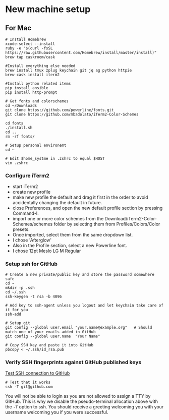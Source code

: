 # New machine setup #

## For Mac ##

~~~
# Install Homebrew
xcode-select --install
ruby -e "$(curl -fsSL https://raw.githubusercontent.com/Homebrew/install/master/install)"
brew tap caskroom/cask

#Install everything else needed
brew install tmux zplug keychain git jq ag python httpie
brew cask install iterm2

#Install python related items
pip install ansible
pip install http-prompt

# Get fonts and colorschemes
cd ~/Downloads
git clone https://github.com/powerline/fonts.git
git clone https://github.com/mbadolato/iTerm2-Color-Schemes

cd fonts
./install.sh
cd ..
rm -rf fonts/

# Setup personal environemt
cd ~

# Edit $home_systme in .zshrc to equal $HOST
vim .zshrc

~~~

### Configure iTerm2
- start iTerm2
- create new profile
- make new profile the default and drag it first in the order to avoid accidentally changing the default in future.
- close Preferences, and open the new default profile section by pressing Command-I.
- import one or more color schemes from the Download/iTerm2-Color-Schemes/schemes folder by selecting them from Profiles/Colors/Color presets.
- Once imported, select them from the same dropdown list.
- I chose 'Afterglow'
- Also in the Profile section, select a new Powerline font.
- I chose 12pt Meslo LG M Regular

### Setup ssh for GitHub
~~~
# Create a new private/public key and store the password somewhere safe
cd ~
mkdir -p .ssh
cd ~/.ssh
ssh-keygen -t rsa -b 4096

# Add key to ssh-agent unless you logout and let keychain take care of it for you
ssh-add

# Setup git
git config --global user.email "your.name@example.org"   # Should match one of your emails added in GitHub
git config --global user.name  "Your Name"

# Copy SSH key and paste it into GitHub
pbcopy < ~/.ssh/id_rsa.pub
~~~

### Verify SSH fingerprints against GitHub published keys
[Test SSH connection to GitHub](https://help.github.com/articles/testing-your-ssh-connection/)
~~~
# Test that it works
ssh -T git@github.com
~~~
You will not be able to login as you are not allowed to assign a TTY by GitHub. This is why we disable the
pseudo-terminal allocation above with the `-T` option to ssh. You should receive a greeting welcoming you with your
username welcoming you if you were successful.
